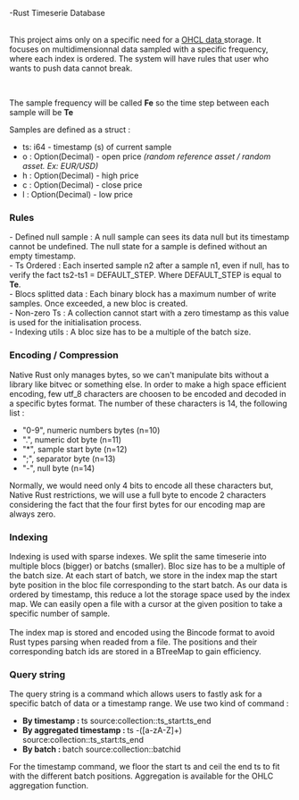 
-Rust Timeserie Database<br /><br />

<p>This project aims only on a specific need for a <a href="https://en.wikipedia.org/wiki/Open-high-low-close_chart" title="OHCL"> OHCL data </a> storage.
It focuses on multidimensionnal data sampled with a specific frequency, where each index is ordered. The system will have rules that user who wants to push data cannot  break. </p><br />

<p>The sample frequency will be called <b>Fe</b> so the time step between each sample will be <b>Te</b></p>
Samples are defined as a struct : <br />
<ul>
            <li>ts: i64 - timestamp (s) of current sample</li>
            <li>o : Option(Decimal) - open price <i>(random reference asset / random asset. Ex: EUR/USD)</i></li>
            <li>h : Option(Decimal) - high price</li>
            <li>c : Option(Decimal) - close price</li>
            <li>l : Option(Decimal) - low price</li>
</ul>


<h3>Rules</h3>
- Defined null sample : A null sample can sees its data null but its timestamp cannot be undefined. The null state for a sample is defined without an empty timestamp.<br />
- Ts Ordered  : Each inserted sample n2 after a sample n1, even if null, has to verify the fact ts2-ts1 = DEFAULT_STEP. Where DEFAULT_STEP is equal to <b>Te</b>.<br />
- Blocs splitted data : Each binary block has a maximum number of write samples. Once exceeded, a new bloc is created.<br />
- Non-zero Ts : A collection cannot start with a zero timestamp as this value is used for the initialisation process.<br />
- Indexing utils : A bloc size has to be a multiple of the batch size.
<h3>Encoding / Compression</h3>

Native Rust only manages bytes, so we can't manipulate bits without a library like bitvec or something else. In order to make a high space efficient encoding, few utf_8 characters are choosen to be encoded and decoded in a specific bytes format. The number of these characters is 14, the following list : 
<ul>
            <li>"0-9", numeric numbers bytes (n=10)</li> 
            <li>".", numeric dot byte (n=11)</li> 
            <li>"*", sample start byte (n=12)</li> 
            <li>";", separator byte (n=13)</li>
            <li>"-", null byte (n=14)</li> 
</ul>
Normally, we would need only 4 bits to encode all these characters but, Native Rust restrictions, we will use a full byte to encode 2 characters considering the fact that the four first bytes for our encoding map are always zero.

<h3>Indexing</h3>

Indexing is used with sparse indexes. We split the same timeserie into multiple blocs (bigger) or batchs (smaller). Bloc size has to be a multiple of the batch size. At each start of batch, we store in the index map the start byte position in the bloc file corresponding to the start batch. As our data is ordered by timestamp, this reduce a lot the storage space used by the index map. We can easily open a file with a cursor at the given position to take a specific number of sample.<br/><br/>
The index map is stored and encoded using the Bincode format to avoid Rust types parsing when readed from a file. The positions and their corresponding batch ids are stored in a BTreeMap to gain efficiency.

<h3>Query string</h3>

The query string is a command which allows users to fastly ask for a specific batch of data or a timestamp range. We use two kind of command : <br />
<ul>
            <li>
                       <b>By timestamp : </b>ts source:collection::ts_start:ts_end
            </li>
            <li>
                       <b>By aggregated timestamp : </b>ts -([a-zA-Z]+) source:collection::ts_start:ts_end
            </li>
            <li>
                        <b>By batch : </b>batch source:collection::batchid
            </li>
</ul> 
For the timestamp command, we floor the start ts and ceil the end ts to fit with the different batch positions.
Aggregation is available for the OHLC aggregation function.

